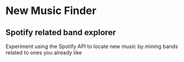 # New Music Finder

## Spotify related band explorer

Experiment using the Spotify API to locate new music by mining bands related to ones you already like
